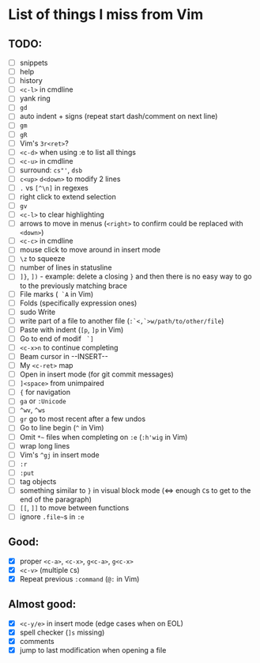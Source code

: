 # List of things I miss from Vim

## TODO:
- [ ] snippets
- [ ] help
- [ ] history
- [ ] `<c-l>` in cmdline
- [ ] yank ring
- [ ] `gd`
- [ ] auto indent + signs (repeat start dash/comment on next line)
- [ ] `gm`
- [ ] `gR`
- [ ] Vim's `3r<ret>`?
- [ ] `<c-d>` when using :e to list all things
- [ ] `<c-u>` in cmdline
- [ ] surround: `cs"'`, `dsb`
- [ ] `c<up>` `d<down>` to modify 2 lines
- [ ] `.` vs `[^\n]` in regexes
- [ ] right click to extend selection
- [ ] `gv`
- [ ] `<c-l>` to clear highlighting
- [ ] arrows to move in menus (`<right>` to confirm could be replaced with `<down>`)
- [ ] `<c-c>` in cmdline
- [ ] mouse click to move around in insert mode
- [ ] `\z` to squeeze
- [ ] number of lines in statusline
- [ ] `]}`, `])` - example: delete a closing `}` and then there is no easy way to go to the previously matching brace
- [ ] File marks (`` `A`` in Vim)
- [ ] Folds (specifically expression ones)
- [ ] sudo Write
- [ ] write part of a file to another file (``:`<,`>w/path/to/other/file``)
- [ ] Paste with indent (`[p`, `]p` in Vim)
- [ ] Go to end of modif `` `]``
- [ ] `<c-x>n` to continue completing
- [ ] Beam cursor in --INSERT--
- [ ] My `<c-ret>` map
- [ ] Open in insert mode (for git commit messages)
- [ ] `]<space>` from unimpaired
- [ ] `{` for navigation
- [ ] `ga` or `:Unicode`
- [ ] `^wv`, `^ws`
- [ ] `gr` go to most recent after a few undos
- [ ] Go to line begin (`^` in Vim)
- [ ] Omit `*~` files when completing on `:e` (`:h'wig` in Vim)
- [ ] wrap long lines
- [ ] Vim's `^gj` in insert mode
- [ ] `:r`
- [ ] `:put`
- [ ] tag objects
- [ ] something similar to `}` in visual block mode (<=> enough `C`s to get to the end of the paragraph)
- [ ] `[[`, `]]` to move between functions
- [ ] ignore `.file~`s in `:e`

## Good:
- [x] proper `<c-a>`, `<c-x>`, `g<c-a>`, `g<c-x>`
- [x] `<c-v>` (multiple `C`s)
- [x] Repeat previous `:command` (`@:` in Vim)

## Almost good:
- [x] `<c-y/e>` in insert mode (edge cases when on EOL)
- [x] spell checker (`]s` missing)
- [x] comments
- [x] jump to last modification when opening a file
